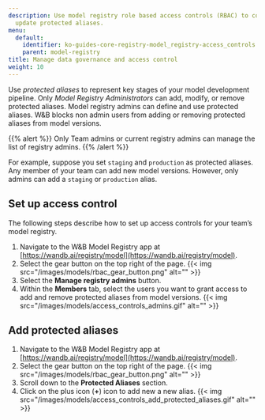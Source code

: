 ```yaml
---
description: Use model registry role based access controls (RBAC) to control who can
  update protected aliases.
menu:
  default:
    identifier: ko-guides-core-registry-model_registry-access_controls
    parent: model-registry
title: Manage data governance and access control
weight: 10
---
```


Use *protected aliases* to represent key stages of your model development pipeline. Only *Model Registry Administrators* can add, modify, or remove protected aliases. Model registry admins can define and use protected aliases. W&B blocks non admin users from adding or removing protected aliases from model versions.

{{% alert %}}
Only Team admins or current registry admins can manage the list of registry admins.
{{% /alert %}}

For example, suppose you set `staging` and `production` as protected aliases. Any member of your team can add new model versions. However, only admins can add a `staging` or `production` alias.


## Set up access control
The following steps describe how to set up access controls for your team’s model registry.

1. Navigate to the W&B Model Registry app at [https://wandb.ai/registry/model](https://wandb.ai/registry/model).
2. Select the gear button on the top right of the page.
{{< img src="/images/models/rbac_gear_button.png" alt="" >}}
3. Select the **Manage registry admins** button. 
4. Within the **Members** tab, select the users you want to grant access to add and remove protected aliases from model versions.
{{< img src="/images/models/access_controls_admins.gif" alt="" >}}


## Add protected aliases
1. Navigate to the W&B Model Registry app at [https://wandb.ai/registry/model](https://wandb.ai/registry/model).
2. Select the gear button on the top right of the page.
{{< img src="/images/models/rbac_gear_button.png" alt="" >}}
3. Scroll down to the **Protected Aliases** section.
4. Click on the plus icon (**+**) icon to add new a new alias.
{{< img src="/images/models/access_controls_add_protected_aliases.gif" alt="" >}}
